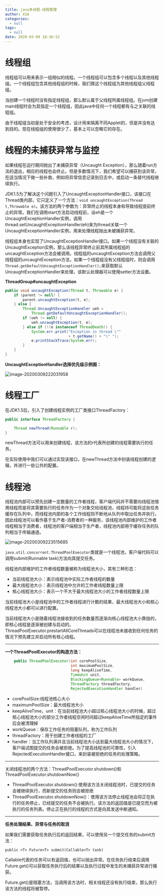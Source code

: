 ```yaml
---
title: java多线程-线程管理
author: XIA
categories:
  - null
tags:
  - null
date: 2020-03-09 18:36:52
---
```


# 线程组

线程组可以用来表示一组相似的线程。一个线程组可以包含多个线程以及其他线程组。一个线程组包含其他线程组的时候，我们撑这个线程组为其他线程组父线程组。

当创建一个线程时没有指定线程组，那么默认属于父线程所属线程组。在jvm创建main线程时会为其指定一个线程组，因此java中任何一个线程都有与之关联的线程组。

由于线程组当初是处于安全的考虑，设计用来隔离不同Applet的，但是并没有达到目的。现在线程组的使用很少了，基本上可以忽略它的存在。

# 线程的未捕获异常与监控

如果线程在运行期间抛出了未捕获异常（Uncaught Exception），那么随着run方法的退出，相应的线程也会终止。但是多数情况下，我们希望可以捕获到该异常，在适当情况下做一些补救，例如将异常信息记录到日志中，或启动一条替代线程继续执行。

JDK1.5为了解决这个问题引入了UncaughtExceptionHandler接口，该接口在Thread类内部，它只定义了一个方法：`void uncaughtException(Thread t,Throwable e)`。该方法的两个参数为：异常终止的线程本身和导致线程提前终止的异常。我们在调用start方法启动线程前，设eh是一个UncaughtExceptionHandler实例，调用thread.setUncaughtExceptionHandler(eh)来为thread关联一个UncaughtExceptionHandler实例，用来处理线程抛出未被捕获异常。

线程组本身也实现了UncaughtExceptionHandler接口。如果一个线程没有关联的UncaughtException实例，那么该线程异常终止前其所属线程组的uncaughtException方法会被调用。线程组的uncaughtException方法会调用父线程组的uncaughtException方法，如果一个线程组没有父线程组时，则会调用`Thread.getDefaultUncaughtExceptionHandler();`来获取默认UncaughtExceptionHandler来处理，该默认处理器可以使用setter方法设置。

**ThreadGroup#uncaughtException**

```java
public void uncaughtException(Thread t, Throwable e) {
    if (parent != null) {
        parent.uncaughtException(t, e);
    } else {
        Thread.UncaughtExceptionHandler ueh =
            Thread.getDefaultUncaughtExceptionHandler();
        if (ueh != null) {
            ueh.uncaughtException(t, e);
        } else if (!(e instanceof ThreadDeath)) {
            System.err.print("Exception in thread \""
                             + t.getName() + "\" ");
            e.printStackTrace(System.err);
        }
    }
}
```

**UncaughtExceptionHandler选择优先级示例图：**

![image-20200309222031958](https://xbxblog2.bj.bcebos.com/java%E5%A4%9A%E7%BA%BF%E7%A8%8B-%E7%BA%BF%E7%A8%8B%E7%AE%A1%E7%90%86%2Fimage-20200309222031958.png)

# 线程工厂

在JDK1.5后，引入了创建线程实例的工厂类接口ThreadFactory：

```java
public interface ThreadFactory {

    Thread newThread(Runnable r);
}
```

newThread方法可以用来创建线程，该方法的r代表所创建的线程需要执行的任务。

在实际使用中我们可以通过实现该接口，在newThread方法中封装线程创建的逻辑，并进行一些公共的配置。

# 线程池

线程池内部可以预先创建一定数量的工作者线程，客户端代码并不需要向线程池借用线程而是将其需要执行的任务作为一个对象交给线程池，线程持可能将这些任务缓存在队列中，而线程池内部的各个工作线程则不断地从队列中取出任务并执行。因此线程池可以看作基于生产者-消费者的一种服务，该线程池内部维护的工作者线程相当于消费者，线程池的客户端相当于生产者，线程池内部用于缓存任务的队列相当于传输通道。

![image-20200309223515685](https://xbxblog2.bj.bcebos.com/java%E5%A4%9A%E7%BA%BF%E7%A8%8B-%E7%BA%BF%E7%A8%8B%E7%AE%A1%E7%90%86%2Fimage-20200309223515685.png)

`java.util.concurrent.ThreadPoolExecutor`类就是一个线程池，客户端代码可以调用submit(Runnable task)方法向其提交任务。

线程池内部维护的工作者线程数量被称为线程池大小，其有三种形态：

+ 当前线程池大小：表示线程池中实际工作者线程的数量
+ 最大线程池大小：表示线程池中允许的工作者线程数量上限
+ 核心线程池大小：表示一个不大于最大线程池大小的工作者线程数量上限

当前线程池大小是线程池中的工作者线程进行计数的结果，最大线程池大小和核心线程池大小都可以进行配置。

当前线程池大小是随着线程池接收到的任务数量而逐渐向核心线程池大小靠拢的，即核心线程是逐渐被创建与启动的。ThreadPoolExecutor.prestartAllCoreThreads可以在线程池未接收到任何任务的情况下预先建立并启动所有核心线程。

------

**一个ThreadPoolExecutor的构造方法：**

```java
    public ThreadPoolExecutor(int corePoolSize,
                              int maximumPoolSize,
                              long keepAliveTime,
                              TimeUnit unit,
                              BlockingQueue<Runnable> workQueue,
                              ThreadFactory threadFactory,
                              RejectedExecutionHandler handler) 
```

+ corePoolSize:线程池核心大小
+ maximumPoolSize：最大线程池大小
+ keepAliveTime，unit：在当前线程池大小超过核心线程池大小的时候，超过核心线程池大小的部分工作者线程空闲时间超过keepAliveTime所指定的事件后会被清理掉
+ workQueue：保存工作任务的阻塞队列，称为工作队列
+ threadFactory：用于创建工作者线程的工厂
+ handler：当工作队列满并且当前线程池大小达到最大线程池大小的情况下，客户端试图提交的任务会被拒绝。为了提高线程池的可靠性，引入RejectedExecutionHandler接口，来封装被拒绝的任务的处理策略。

-----

关闭线程池的两个方法：ThreadPoolExecutor.shutdown()和ThreadPoolExecutor.shutdownNow()

+ ThreadPoolExecutor.shutdown():使用该方法关闭线程池时，已提交的任务会被继续执行，而新提交的任务则会被拒绝
+ ThreadPoolExecutor.shutdownNow()：使用该方法停止线程池会将正在执行的任务停止，已经提交的任务不会被执行。该方法的返回值是已提交而为被执行的任务列表。停止正在执行的线程的方式是向其发送中断通知。

----------

**任务处理结果、异常与任务的取消**

如果我们需要获取任务执行后的返回结果，可以使用另一个提交任务的submit方法：

`public <T> Future<T> submit(Callable<T> task) `

Callable代表的任务可以有返回值，也可以抛出异常。在任务执行结束后调用Future.get()可以获取任务执行后的结果以及执行过程中发生的未捕获异常进行捕获。

Future.get()是阻塞方法，当调用该方法时，相关线程还没有执行结束，那么执行该方法的线程将被暂停。









